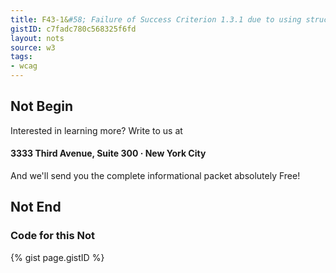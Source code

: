 ```yaml
---
title: F43-1&#58; Failure of Success Criterion 1.3.1 due to using structural markup in a way that does not represent relationships in the content
gistID: c7fadc780c568325f6fd
layout: nots
source: w3
tags:
- wcag
---
```


<h2 aria-describedby="{{ page.gistID }}">Not Begin</h2>
<div class="rendered-not">
<p>Interested in learning more? Write to us at</p> 
<h4>3333 Third Avenue, Suite 300 · New York City</h4>

<p>And we'll send you the complete informational packet absolutely Free!</p>
</div> <!-- rendered-not -->

<h2 aria-describedby="{{ page.gistID }}">Not End</h2>

<h3 aria-describedby="{{ page.gistID }}">Code for this Not</h3>
{% gist page.gistID %}